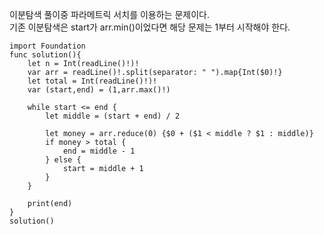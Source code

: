 이분탐색 풀이중 파라메트릭 서치를 이용하는 문제이다.   
기존 이분탐색은 start가 arr.min()이었다면 해당 문제는 1부터 시작해야 한다.   

```
import Foundation
func solution(){
    let n = Int(readLine()!)!
    var arr = readLine()!.split(separator: " ").map{Int($0)!}
    let total = Int(readLine()!)!
    var (start,end) = (1,arr.max()!)
    
    while start <= end {
        let middle = (start + end) / 2
        
        let money = arr.reduce(0) {$0 + ($1 < middle ? $1 : middle)}
        if money > total {
            end = middle - 1
        } else {
            start = middle + 1
        }
    }
    
    print(end)
}
solution()

```
